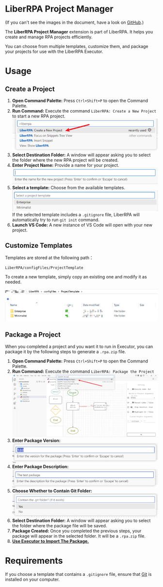 # LiberRPA Project Manager

(If you can't see the images in the document, have a look on [GitHub](https://github.com/HUHARED/LiberRPA/blob/main/vscodeExtensions/liberrpa-project-manager/README.md).)

The **LiberRPA Project Manager** extension is part of LiberRPA. It helps you create and manage RPA projects efficiently.

You can choose from multiple templates, customize them, and package your projects for use with the LiberRPA Executor.

# Usage

## Create a Project

1. **Open Command Palette:**
   Press `Ctrl+Shift+P` to open the Command Palette.
2. **Run Command:**
   Execute the command `LiberRPA: Create a New Project` to start a new RPA project.
   ![1740223397190](md_images/README/1740223397190.png)
3. **Select Destination Folder:**
   A window will appear asking you to select the folder where the new RPA project will be created.
4. **Enter Project Name:**
   Provide a name for your project.
   ![1740299950040](md_images/README/1740299950040.png)
5. **Select a template:**
   Choose from the available templates.
   ![1740300020512](md_images/README/1740300020512.png)
   If the selected template includes a `.gitignore` file, LiberRPA will automatically try to run `git init` command.
6. **Launch VS Code:**
   A new instance of VS Code will open with your new project.

## Customize Templates

Templates are stored at the following path：

`LiberRPA/configFiles/ProjectTemplate`

To create a new template, simply copy an existing one and modify it as needed.

![1740299894580](md_images/README/1740299894580.png)

## Package a Project

When you completed a project and you want it to run in Executor, you can package it by the following steps to generate a `.rpa.zip` file.

1. **Open Command Palette:**
   Press `Ctrl+Shift+P` to open the Command Palette.
2. **Run Command:**
   Execute the command `LiberRPA: Package the Project`
   ![1751102105235](md_images/README/1751102105235.png)
3. **Enter Package Version:**
   ![1751102183534](md_images/README/1751102183534.png)
4. **Enter Package Description:
   ![1751102321713](md_images/README/1751102321713.png)**
5. **Choose Whether to Contain Git Folder:
   ![1751102401342](md_images/README/1751102401342.png)**
6. **Select Destination Folder:**
   A window will appear asking you to select the folder where the package file will be saved.
7. **Package Created:**
   Once you completed the previous steps, your package will appear in the selected folder. It will be a `.rpa.zip` file.
8. **[Use Executor to Import The Package.](../../electronApplications/executor/README.md)**

# Requirements

If you choose a template that contains a `.gitignore` file, ensure that [Git](https://git-scm.com/) is installed on your computer.
